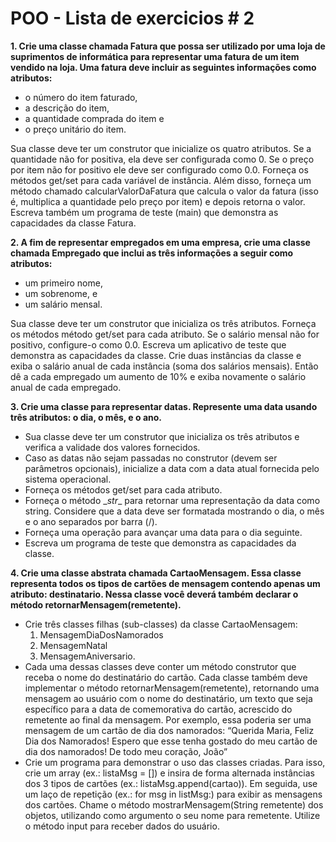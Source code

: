 # POO - Lista de exercicios \# 2

**1. Crie uma classe chamada Fatura que possa ser utilizado por uma loja de suprimentos de informática para representar uma fatura de um item vendido na loja. Uma fatura deve incluir as seguintes informações como atributos:**
  * o número do item faturado,
  * a descrição do item,
  * a quantidade comprada do item e
  * o preço unitário do item.

  Sua classe deve ter um construtor que inicialize os quatro atributos. Se a quantidade não for positiva, ela deve ser configurada como 0. Se o preço por item não for positivo ele deve ser configurado como 0.0. Forneça os métodos get/set para cada variável de instância. Além disso, forneça um método chamado calcularValorDaFatura que calcula o valor da fatura (isso é, multiplica a quantidade pelo preço por item) e depois retorna o valor. Escreva também um programa de teste (main) que demonstra as capacidades da classe Fatura.

**2. A fim de representar empregados em uma empresa, crie uma classe chamada Empregado que inclui as três informações a seguir como atributos:**
  * um primeiro nome,
  * um sobrenome, e
  * um salário mensal.

  Sua classe deve ter um construtor que inicializa os três atributos. Forneça os métodos método get/set para cada atributo. Se o salário mensal não for positivo, configure-o como 0.0. Escreva um aplicativo de teste que demonstra as capacidades da classe. Crie duas instâncias da classe e exiba o salário anual de cada instância (soma dos salários mensais). Então dê a cada empregado um aumento de 10% e exiba novamente o salário anual de cada empregado.

**3. Crie uma classe para representar datas. Represente uma data usando três atributos: o dia, o mês, e o ano.**
  * Sua classe deve ter um construtor que inicializa os três atributos e verifica a validade dos valores fornecidos.
  * Caso as datas não sejam passadas no construtor (devem ser parâmetros opcionais), inicialize a data com a data atual fornecida pelo sistema operacional.
  * Forneça os métodos get/set para cada atributo.
  * Forneça o método \__str__ para retornar uma representação da data como string. Considere que a data deve ser formatada mostrando o dia, o mês e o ano separados por barra (/).
  * Forneça uma operação para avançar uma data para o dia seguinte.
  * Escreva um programa de teste que demonstra as capacidades da classe.


**4. Crie uma classe abstrata chamada CartaoMensagem. Essa classe representa todos os tipos de cartões de mensagem contendo apenas um atributo: destinatario. Nessa classe você deverá também declarar o método retornarMensagem(remetente).**
  * Crie três classes filhas (sub-classes) da classe CartaoMensagem:
      1. MensagemDiaDosNamorados
      2. MensagemNatal
      3. MensagemAniversario.
  * Cada uma dessas classes deve conter um método construtor que receba o nome do destinatário do cartão. Cada classe também deve implementar o método retornarMensagem(remetente), retornando uma mensagem ao usuário com o nome do destinatário, um texto que seja específico para a data de comemorativa do cartão, acrescido do remetente ao final da mensagem. Por exemplo, essa poderia ser uma mensagem de um cartão de dia dos namorados:
    “Querida Maria,
    Feliz Dia dos Namorados!
    Espero que esse tenha gostado do meu cartão de dia dos namorados! De todo meu coração, João”
  * Crie um programa para demonstrar o uso das classes criadas. Para isso, crie um array (ex.: listaMsg = []) e insira de forma alternada instâncias dos 3 tipos de cartões (ex.: listaMsg.append(cartao)). Em seguida, use um laço de repetição (ex.: for msg in listMsg:) para exibir as mensagens dos cartões. Chame o método mostrarMensagem(String remetente) dos objetos, utilizando como argumento o seu nome para remetente. Utilize o método input para receber dados do usuário.
